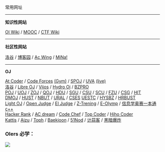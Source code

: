 常用网址

------------
**知识性网站**

[OI Wiki](https://oi-wiki.org//) / 
[MOOC](https://www.icourse163.org/) / 
[CTF Wiki](https://ctf-wiki.org/)

------------
**社区性网站**

[洛谷](https://www.luogu.com.cn/) / 
[博客园](https://www.cnblogs.com/) / 
[Ac Wing](https://www.acwing.com/) / 
[MiNa!](https://www.mina.moe/)

------------
**OJ**

[At Coder](https://atcoder.jp/) / 
[Code Forces](http://codeforces.com/) [(Gym)](http://codeforces.com/gyms/) / 
[SPOJ](http://www.spoj.com/) / 
[UVA](https://onlinejudge.org/) [(live)](http://livearchive.onlinejudge.org/index.php) \
[洛谷](https://www.luogu.com.cn/) / 
[Libre OJ](https://loj.ac/) / 
[Vijos](https://vijos.org/) / 
[Hydro Oj](https://hydro.ac/) / 
[BZPRO](https://www.mina.moe/BZPRO/index.html) \
[POJ](http://poj.org/) / 
[UOJ](https://uoj.ac/) / 
[ZOJ](http://acm.zju.edu.cn/onlinejudge/) / 
[QOJ](http://qoj.ac/) / 
[HDU](http://acm.hdu.edu.cn/) / 
[SGU](https://codeforces.com/problemsets/acmsguru) / 
[CSU](http://acm.csu.edu.cn/OnlineJudge/) / 
[SCU](http://cstest.scu.edu.cn/) / 
[FZU](http://acm.fzu.edu.cn/) / 
[CSG](https://cpc.csgrandeur.cn/) / 
[HIT](http://acm.hit.edu.cn/hoj/) \
[DMOJ](https://dmoj.ca/) / 
[HUST](http://www.hustoj.org/) / 
[NBUT](https://ac.2333.moe/) / 
[URAL](http://acm.timus.ru/) / 
[CSES](https://cses.fi/problemset/)
[UESTC](http://acm.uestc.edu.cn/) / 
[HYSBZ](http://www.lydsy.com/JudgeOnline/) / 
[HRBUST](http://acm.hrbust.edu.cn/) \
[Light OJ](http://lightoj.com/) / 
[Open Judge](http://openjudge.cn/) / 
[EI Judge](http://acm.mipt.ru/judge/) / 
[Z-Trening](http://www.codah.club/) / 
[E-Olymp](https://www.e-olymp.com/en/) / 
[信息学奥赛一本通c++](http://ybt.ssoier.cn:8088) \
[Hacker Rank](https://www.hackerrank.com/) / 
[AC dream](http://acdream.info/) / 
[Code Chef](http://www.codechef.com/) / 
[Top Coder](https://arena.topcoder.com/) / 
[Hiho Coder](https://hihocoder.com/) \
[Kattis](https://open.kattis.com/) / 
[Aizu](http://judge.u-aizu.ac.jp/) / 
[Toph](https://toph.co/) / 
[Baekjoon](https://www.acmicpc.net/) / 
[51Nod](https://www.51nod.com/) / 
[计蒜客](https://nanti.jisuanke.com/) / 
[黑暗爆炸](https://darkbzoj.cc/)

### OIers 必学：
![](https://pic.rmb.bdstatic.com/bjh/95603df2e773baa33f0d32e5dc453d89.png)